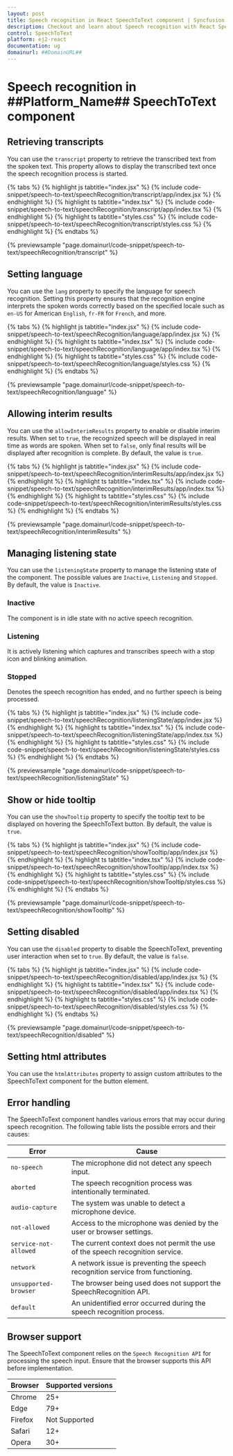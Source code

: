 ```yaml
---
layout: post
title: Speech recognition in React SpeechToText component | Syncfusion
description: Checkout and learn about Speech recognition with React SpeechToText component of Syncfusion Essential JS 2 and more details.
control: SpeechToText
platform: ej2-react
documentation: ug
domainurl: ##DomainURL##
---
```


# Speech recognition in ##Platform_Name## SpeechToText component

## Retrieving transcripts

You can use the `transcript` property to retrieve the transcribed text from the spoken text. This property allows to display the transcribed text once the speech recognition process is started.

{% tabs %}
{% highlight js tabtitle="index.jsx" %}
{% include code-snippet/speech-to-text/speechRecognition/transcript/app/index.jsx %}
{% endhighlight %}
{% highlight ts tabtitle="index.tsx" %}
{% include code-snippet/speech-to-text/speechRecognition/transcript/app/index.tsx %}
{% endhighlight %}
{% highlight ts tabtitle="styles.css" %}
{% include code-snippet/speech-to-text/speechRecognition/transcript/styles.css %}
{% endhighlight %}
{% endtabs %}

 {% previewsample "page.domainurl/code-snippet/speech-to-text/speechRecognition/transcript" %}

## Setting language

You can use the `lang` property to specify the language for speech recognition. Setting this property ensures that the recognition engine interprets the spoken words correctly based on the specified locale such as `en-US` for American `English`, `fr-FR` for `French`, and more.

{% tabs %}
{% highlight js tabtitle="index.jsx" %}
{% include code-snippet/speech-to-text/speechRecognition/language/app/index.jsx %}
{% endhighlight %}
{% highlight ts tabtitle="index.tsx" %}
{% include code-snippet/speech-to-text/speechRecognition/language/app/index.tsx %}
{% endhighlight %}
{% highlight ts tabtitle="styles.css" %}
{% include code-snippet/speech-to-text/speechRecognition/language/styles.css %}
{% endhighlight %}
{% endtabs %}

 {% previewsample "page.domainurl/code-snippet/speech-to-text/speechRecognition/language" %}

## Allowing interim results

You can use the `allowInterimResults` property to enable or disable interim results. When set to `true`, the recognized speech will be displayed in real time as words are spoken. When set to `false`, only final results will be displayed after recognition is complete. By default, the value is `true`.

{% tabs %}
{% highlight js tabtitle="index.jsx" %}
{% include code-snippet/speech-to-text/speechRecognition/interimResults/app/index.jsx %}
{% endhighlight %}
{% highlight ts tabtitle="index.tsx" %}
{% include code-snippet/speech-to-text/speechRecognition/interimResults/app/index.tsx %}
{% endhighlight %}
{% highlight ts tabtitle="styles.css" %}
{% include code-snippet/speech-to-text/speechRecognition/interimResults/styles.css %}
{% endhighlight %}
{% endtabs %}

 {% previewsample "page.domainurl/code-snippet/speech-to-text/speechRecognition/interimResults" %}

## Managing listening state

You can use the `listeningState` property to manage the listening state of the component. The possible values are `Inactive`, `Listening` and `Stopped`. By default, the value is `Inactive`.

### Inactive

The component is in idle state with no active speech recognition.

### Listening

It is actively listening which captures and transcribes speech with a stop icon and blinking animation.

### Stopped

Denotes the speech recognition has ended, and no further speech is being processed.

{% tabs %}
{% highlight js tabtitle="index.jsx" %}
{% include code-snippet/speech-to-text/speechRecognition/listeningState/app/index.jsx %}
{% endhighlight %}
{% highlight ts tabtitle="index.tsx" %}
{% include code-snippet/speech-to-text/speechRecognition/listeningState/app/index.tsx %}
{% endhighlight %}
{% highlight ts tabtitle="styles.css" %}
{% include code-snippet/speech-to-text/speechRecognition/listeningState/styles.css %}
{% endhighlight %}
{% endtabs %}

 {% previewsample "page.domainurl/code-snippet/speech-to-text/speechRecognition/listeningState" %}

## Show or hide tooltip

You can use the `showTooltip` property to specify the tooltip text to be displayed on hovering the SpeechToText button. By default, the value is `true`.

{% tabs %}
{% highlight js tabtitle="index.jsx" %}
{% include code-snippet/speech-to-text/speechRecognition/showTooltip/app/index.jsx %}
{% endhighlight %}
{% highlight ts tabtitle="index.tsx" %}
{% include code-snippet/speech-to-text/speechRecognition/showTooltip/app/index.tsx %}
{% endhighlight %}
{% highlight ts tabtitle="styles.css" %}
{% include code-snippet/speech-to-text/speechRecognition/showTooltip/styles.css %}
{% endhighlight %}
{% endtabs %}

 {% previewsample "page.domainurl/code-snippet/speech-to-text/speechRecognition/showTooltip" %}

## Setting disabled

You can use the `disabled` property to disable the SpeechToText, preventing user interaction when set to `true`. By default, the value is `false`.

{% tabs %}
{% highlight js tabtitle="index.jsx" %}
{% include code-snippet/speech-to-text/speechRecognition/disabled/app/index.jsx %}
{% endhighlight %}
{% highlight ts tabtitle="index.tsx" %}
{% include code-snippet/speech-to-text/speechRecognition/disabled/app/index.tsx %}
{% endhighlight %}
{% highlight ts tabtitle="styles.css" %}
{% include code-snippet/speech-to-text/speechRecognition/disabled/styles.css %}
{% endhighlight %}
{% endtabs %}

 {% previewsample "page.domainurl/code-snippet/speech-to-text/speechRecognition/disabled" %}

## Setting html attributes

You can use the `htmlAttributes` property to assign custom attributes to the SpeechToText component for the button element.

## Error handling

The SpeechToText component handles various errors that may occur during speech recognition. The following table lists the possible errors and their causes:

| Error                | Cause                                                                                        |
|----------------------|----------------------------------------------------------------------------------------------|
| `no-speech`            | The microphone did not detect any speech input.                                              |
| `aborted`              | The speech recognition process was intentionally terminated.                                 |
| `audio-capture`        | The system was unable to detect a microphone device.                                         |
| `not-allowed`          | Access to the microphone was denied by the user or browser settings.                         |
| `service-not-allowed`  | The current context does not permit the use of the speech recognition service.               |
| `network`              | A network issue is preventing the speech recognition service from functioning.               |
| `unsupported-browser`  | The browser being used does not support the SpeechRecognition API.                           |
| `default`              | An unidentified error occurred during the speech recognition process.                        |

## Browser support

The SpeechToText component relies on the `Speech Recognition API` for processing the speech input. Ensure that the browser supports this API before implementation.

|    Browser    |    Supported versions    |
|--------------|---------------|
|    Chrome     |    25+    |
|    Edge     |    79+    |
|    Firefox     |    Not Supported    |
|    Safari     |    12+    |
|    Opera     |    30+    |
